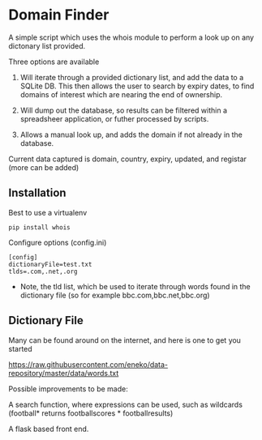 # Domain Finder

A simple script which uses the whois module to perform a look up on any dictonary list provided. 

Three options are available

1. Will iterate through a provided dictionary list, and add the data to a SQLite DB. This then allows the user to search by expiry dates, to find domains of interest which are nearing the end of ownership.

2. Will dump out the database, so results can be filtered within a spreadsheer application, or futher processed by scripts.

3. Allows a manual look up, and adds the domain if not already in the database.

Current data captured is domain, country, expiry, updated, and registar (more can be added)

## Installation 

Best to use a virtualenv

    pip install whois
    
Configure options (config.ini)

    [config]
    dictionaryFile=test.txt
    tlds=.com,.net,.org

* Note, the tld list, which be used to iterate through words found in the dictionary file (so for example bbc.com,bbc.net,bbc.org)
## Dictionary File

Many can be found around on the internet, and here is one to get you started

https://raw.githubusercontent.com/eneko/data-repository/master/data/words.txt

Possible improvements to be made:

A search function, where expressions can be used, such as wildcards (football* returns footballscores * footballresults)

A flask based front end. 
